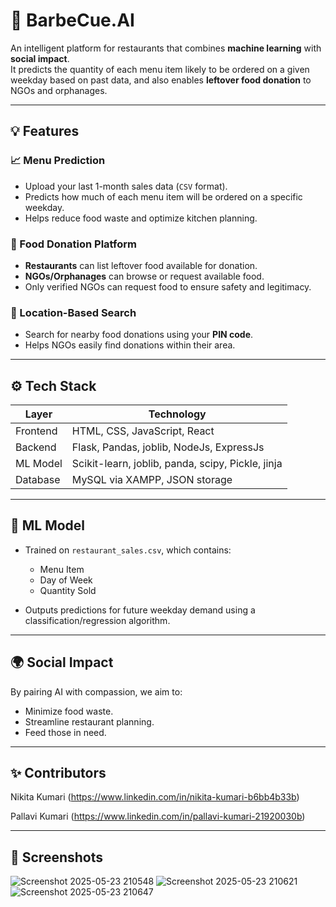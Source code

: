 # 🍛 BarbeCue.AI

An intelligent platform for restaurants that combines **machine learning** with **social impact**.  
It predicts the quantity of each menu item likely to be ordered on a given weekday based on past data, and also enables **leftover food donation** to NGOs and orphanages.

---

## 💡 Features

### 📈 Menu Prediction
- Upload your last 1-month sales data (`CSV` format).
- Predicts how much of each menu item will be ordered on a specific weekday.
- Helps reduce food waste and optimize kitchen planning.

### 🤝 Food Donation Platform
- **Restaurants** can list leftover food available for donation.
- **NGOs/Orphanages** can browse or request available food.
- Only verified NGOs can request food to ensure safety and legitimacy.

### 📍 Location-Based Search
- Search for nearby food donations using your **PIN code**.
- Helps NGOs easily find donations within their area.

---

## ⚙️ Tech Stack

| Layer     | Technology        |
|-----------|-------------------|
| Frontend  | HTML, CSS, JavaScript, React      |
| Backend   | Flask, Pandas, joblib, NodeJs, ExpressJs     |
| ML Model  | Scikit-learn, joblib, panda, scipy, Pickle, jinja |
| Database | MySQL via XAMPP, JSON storage   |

---

## 🧠 ML Model

- Trained on `restaurant_sales.csv`, which contains:
  - Menu Item
  - Day of Week
  - Quantity Sold

- Outputs predictions for future weekday demand using a classification/regression algorithm.

---

## 🌍 Social Impact

By pairing AI with compassion, we aim to:
- Minimize food waste.
- Streamline restaurant planning.
- Feed those in need.

---

## ✨ Contributors

Nikita Kumari (https://www.linkedin.com/in/nikita-kumari-b6bb4b33b)

Pallavi Kumari (https://www.linkedin.com/in/pallavi-kumari-21920030b)

---

## 📸 Screenshots

![Screenshot 2025-05-23 210548](https://github.com/user-attachments/assets/4316b8f2-c6bf-499f-bfab-9225e827cf2e)
![Screenshot 2025-05-23 210621](https://github.com/user-attachments/assets/ca3ba03d-5e85-494c-b7d8-d29cf03e3a8a)
![Screenshot 2025-05-23 210647](https://github.com/user-attachments/assets/db3fa844-012a-4edb-978d-7913b290824c)

